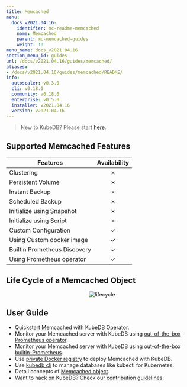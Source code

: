 ```yaml
---
title: Memcached
menu:
  docs_v2021.04.16:
    identifier: mc-readme-memcached
    name: Memcached
    parent: mc-memcached-guides
    weight: 10
menu_name: docs_v2021.04.16
section_menu_id: guides
url: /docs/v2021.04.16/guides/memcached/
aliases:
- /docs/v2021.04.16/guides/memcached/README/
info:
  autoscaler: v0.3.0
  cli: v0.18.0
  community: v0.18.0
  enterprise: v0.5.0
  installer: v2021.04.16
  version: v2021.04.16
---
```


> New to KubeDB? Please start [here](/docs/v2021.04.16/README).

## Supported Memcached Features

| Features                     | Availability |
| ---------------------------- | :----------: |
| Clustering                   |   &#10007;   |
| Persistent Volume            |   &#10007;   |
| Instant Backup               |   &#10007;   |
| Scheduled Backup             |   &#10007;   |
| Initialize using Snapshot    |   &#10007;   |
| Initialize using Script      |   &#10007;   |
| Custom Configuration         |   &#10003;   |
| Using Custom docker image    |   &#10003;   |
| Builtin Prometheus Discovery |   &#10003;   |
| Using Prometheus operator    |   &#10003;   |

## Life Cycle of a Memcached Object

<p align="center">
  <img alt="lifecycle"  src="/docs/v2021.04.16/images/memcached/memcached-lifecycle.png">
</p>

## User Guide

- [Quickstart Memcached](/docs/v2021.04.16/guides/memcached/quickstart/quickstart) with KubeDB Operator.
- Monitor your Memcached server with KubeDB using [out-of-the-box Prometheus operator](/docs/v2021.04.16/guides/memcached/monitoring/using-prometheus-operator).
- Monitor your Memcached server with KubeDB using [out-of-the-box builtin-Prometheus](/docs/v2021.04.16/guides/memcached/monitoring/using-builtin-prometheus).
- Use [private Docker registry](/docs/v2021.04.16/guides/memcached/private-registry/using-private-registry) to deploy Memcached with KubeDB.
- Use [kubedb cli](/docs/v2021.04.16/guides/memcached/cli/cli) to manage databases like kubectl for Kubernetes.
- Detail concepts of [Memcached object](/docs/v2021.04.16/guides/memcached/concepts/memcached).
- Want to hack on KubeDB? Check our [contribution guidelines](/docs/v2021.04.16/CONTRIBUTING).

